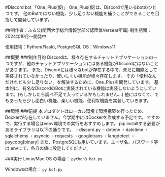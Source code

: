 #Discord bot 「One_Plus(仮)」
One_Plus(仮)は、Discordで用いるbotのひとつです。
他のBotではない機能、少し足りない機能を補うことができることを目指して開発しています。

##制作者：ふる公(関西大学総合情報学部公認団体Versear所属)
制作期間：2024年10月～開発中

使用技術：Python(Flask), PostgreSQL
OS：Windows11


##概要
###制作目的
Discordは、様々存在するチャットアプリケーションの一つですが、他のチャットアプリケーションにはある機能がDiscordにはないことがあります。
また、Discordには様々なbotが存在する中で、未だに機能として実装されていなかったり、使いにくい機能が様々存在します。
その「便利なんだけれども少し足りない」を解決するために、One_Plusを開発しています。
基本的に、有名なDiscordのBotに実装されている機能は実装しないようにしています。(もしかしたら調べ不足で入っているかもしれません...)
他にはなくて、でもあったら少し面白い機能、楽しい機能、便利な機能を実装していきます。

##環境
###前提
本プロダクトはローカル環境で環境構築を行ったため、Dockerが存在していません。今学期中にはDockerを作成する予定です。
ですので、実行する場合はvenv環境での実行をおすすめします。
pip installする必要があるライブラリは以下の通りです。
・discord.py
・dotenv
・datetime
・sqlalchemy
・asyncio
・requests
・googletrans
・langdetect
・psycopg[binary]
また、PostgreSQLも用いています。ユーザ名、パスワード等は.envにて、各自の値に設定してください。

###実行
Linux/Mac OS の場合：
```python3 bot.py```

Windowsの場合：
```py bot.py```